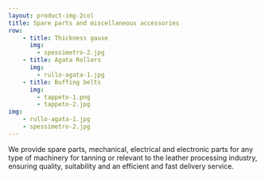 ```yaml
---
layout: product-img-2col
title: Spare parts and miscellaneous accessories
row:
    - title: Thickness gause
      img:
        - spessimetro-2.jpg
    - title: Agata Rollers
      img:
        - rullo-agata-1.jpg
    - title: Buffing belts
      img:
        - tappeto-1.png
        - tappeto-2.jpg
img:
    - rullo-agata-1.jpg
    - spessimetro-2.jpg
---
```


We provide spare parts, mechanical, electrical and electronic parts for any type of machinery for tanning or relevant to the leather processing industry, ensuring quality, suitability and an efficient and fast delivery service.
